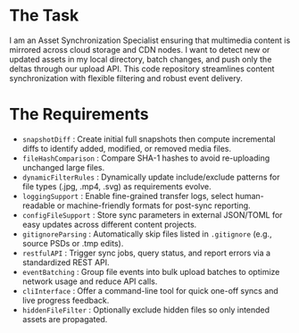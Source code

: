 # The Task

I am an Asset Synchronization Specialist ensuring that multimedia content is mirrored across cloud storage and CDN nodes. I want to detect new or updated assets in my local directory, batch changes, and push only the deltas through our upload API. This code repository streamlines content synchronization with flexible filtering and robust event delivery.

# The Requirements

* `snapshotDiff`       : Create initial full snapshots then compute incremental diffs to identify added, modified, or removed media files.
* `fileHashComparison` : Compare SHA-1 hashes to avoid re-uploading unchanged large files.
* `dynamicFilterRules` : Dynamically update include/exclude patterns for file types (.jpg, .mp4, .svg) as requirements evolve.
* `loggingSupport`     : Enable fine-grained transfer logs, select human-readable or machine-friendly formats for post-sync reporting.
* `configFileSupport`  : Store sync parameters in external JSON/TOML for easy updates across different content projects.
* `gitignoreParsing`   : Automatically skip files listed in `.gitignore` (e.g., source PSDs or .tmp edits).
* `restfulAPI`         : Trigger sync jobs, query status, and report errors via a standardized REST API.
* `eventBatching`      : Group file events into bulk upload batches to optimize network usage and reduce API calls.
* `cliInterface`       : Offer a command-line tool for quick one-off syncs and live progress feedback.
* `hiddenFileFilter`   : Optionally exclude hidden files so only intended assets are propagated.
